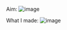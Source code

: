 Aim:
![image](https://github.com/user-attachments/assets/5f70bb0a-91ca-420f-b22d-b1c118cb842a)

What I made:
![image](https://github.com/user-attachments/assets/8e585415-1620-4fa1-b0ae-ce80f7a68401)



